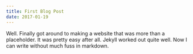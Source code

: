 ```yaml
---
title: First Blog Post
date: 2017-01-19
---
```

Well. Finally got around to making a website that was more than a placeholder. It was pretty easy after all. Jekyll worked out quite well. Now I can write without much fuss in markdown. 
